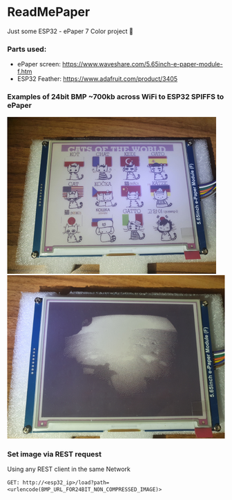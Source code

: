 # ReadMePaper
Just some ESP32 - ePaper 7 Color project 🎉

### Parts used:
- ePaper screen: https://www.waveshare.com/5.65inch-e-paper-module-f.htm
- ESP32 Feather: https://www.adafruit.com/product/3405

### Examples of 24bit BMP ~700kb across WiFi to ESP32 SPIFFS to ePaper
![Example](epaper_example.png)
![Example2](perserverance_first.png)

### Set image via REST request
Using any REST client in the same Network
```
GET: http://<esp32_ip>/load?path=<urlencode(BMP_URL_FOR24BIT_NON_COMPRESSED_IMAGE)>
```
